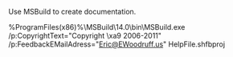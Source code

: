 Use MSBuild to create documentation.

%ProgramFiles(x86)%\MSBuild\14.0\bin\MSBuild.exe
    /p:CopyrightText="Copyright \xa9 2006-2011"
    /p:FeedbackEMailAdress="Eric@EWoodruff.us"
    HelpFile.shfbproj